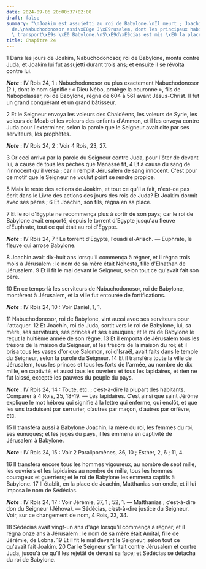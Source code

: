 ```yaml
---
date: 2024-09-06 20:00:37+02:00
draft: false
summary: "\nJoakim est assujetti au roi de Babylone.\nIl meurt ; Joachin lui succ\xE8\
  de.\nNabuchodonosor assi\xE8ge J\xE9rusalem, dont les principaux habitants sont\
  \ transport\xE9s \xE0 Babylone.\nS\xE9d\xE9cias est mis \xE0 la place de Joachin.\n"
title: Chapitre 24
---
```





1 Dans les jours de Joakim, Nabuchodonosor, roi de Babylone, monta contre Juda, et Joakim lui fut assujetti durant trois ans; et ensuite il se révolta contre lui.

***Note*** :  IV Rois 24, 1 : Nabuchodonosor ou plus exactement Nabuchodonosor (? ), dont le nom signifie : « Dieu Nébo, protège la couronne », fils de Nabopolassar, roi de Babylone, régna de 604 à 561 avant Jésus-Christ. Il fut un grand conquérant et un grand bâtisseur.

2 Et le Seigneur envoya les voleurs des Chaldéens, les voleurs de Syrie, les voleurs de Moab et les voleurs des enfants d'Ammon, et il les envoya contre Juda pour l'exterminer, selon la parole que le Seigneur avait dite par ses serviteurs, les prophètes.

***Note*** :  IV Rois 24, 2 : Voir 4 Rois, 23, 27.

3 Or ceci arriva par la parole du Seigneur contre Juda, pour l'ôter de devant lui, à cause de tous les péchés que Manassé fit, 4 Et à cause du sang de l'innocent qu'il versa ; car il remplit Jérusalem de sang innocent. C'est pour ce motif que le Seigneur ne voulut point se rendre propice.


5 Mais le reste des actions de Joakim, et tout ce qu'il a fait, n'est-ce pas écrit dans le Livre des actions des jours des rois de Juda? Et Joakim dormit avec ses pères ; 6 Et Joachin, son fils, régna en sa place.


7 Et le roi d'Egypte ne recommença plus à sortir de son pays; car le roi de Babylone avait emporté, depuis le torrent d'Egypte jusqu'au fleuve d'Euphrate, tout ce qui était au roi d'Egypte.

***Note*** :  IV Rois 24, 7 : Le torrent d’Egypte, l’ouadi el-Arisch. ― Euphrate, le fleuve qui arrose Babylone.


8 Joachin avait dix-huit ans lorsqu'il commença à régner, et il régna trois mois à Jérusalem : le nom de sa mère était Nohesta, fille d'Elnathan de Jérusalem. 9 Et il fit le mal devant le Seigneur, selon tout ce qu'avait fait son père.


10 En ce temps-là les serviteurs de Nabuchodonosor, roi de Babylone, montèrent à Jérusalem, et la ville fut entourée de fortifications.

***Note*** :  IV Rois 24, 10 : Voir Daniel, 1, 1.

11 Nabuchodonosor, roi de Babylone, vint aussi avec ses serviteurs pour l'attaquer. 12 Et Joachin, roi de Juda, sortit vers le roi de Babylone, lui, sa mère, ses serviteurs, ses princes et ses eunuques; et le roi de Babylone le reçut la huitième année de son règne. 13 Et il emporta de Jérusalem tous les trésors de la maison du Seigneur, et les trésors de la maison du roi; et il brisa tous les vases d'or que Salomon, roi d'Israël, avait faits dans le temple du Seigneur, selon la parole du Seigneur. 14 Et il transféra toute la ville de Jérusalem, tous les princes et tous les forts de l'armée, au nombre de dix mille, en captivité, et aussi tous les ouvriers et tous les lapidaires, et rien ne fut laissé, excepté les pauvres du peuple du pays.

***Note*** :  IV Rois 24, 14 : Toute, etc. ; c’est-à-dire la plupart des habitants. Comparer à 4 Rois, 25, 18-19. ― Les lapidaires. C’est ainsi que saint Jérôme explique le mot hébreu qui signifie à la lettre qui enferme, qui enclôt, et que les uns traduisent par serrurier, d’autres par maçon, d’autres par orfèvre, etc.

15 Il transféra aussi à Babylone Joachin, la mère du roi, les femmes du roi, ses eunuques; et les juges du pays, il les emmena en captivité de Jérusalem à Babylone.

***Note*** :  IV Rois 24, 15 : Voir 2 Paralipomènes, 36, 10 ; Esther, 2, 6 ; 11, 4.

16 Il transféra encore tous les hommes vigoureux, au nombre de sept mille, les ouvriers et les lapidaires au nombre de mille, tous les hommes courageux et guerriers; et le roi de Babylone les emmena captifs à Babylone. 17 Il établit, en la place de Joachin, Matthanias son oncle, et il lui imposa le nom de Sédécias.

***Note*** :  IV Rois 24, 17 : Voir Jérémie, 37, 1 ; 52, 1. ― Matthanias ; c’est-à-dire don du Seigneur (Jéhova). ― Sédécias, c’est-à-dire justice du Seigneur. Voir, sur ce changement de nom, 4 Rois, 23, 34.


18 Sédécias avait vingt-un ans d'âge lorsqu'il commença à régner, et il régna onze ans à Jérusalem : le nom de sa mère était Amital, fille de Jérémie, de Lobna. 19 Et il fit le mal devant le Seigneur, selon tout ce qu'avait fait Joakim. 20 Car le Seigneur s'irritait contre Jérusalem et contre Juda, jusqu'à ce qu'il les rejetât de devant sa face; et Sédécias se détacha du roi de Babylone.

